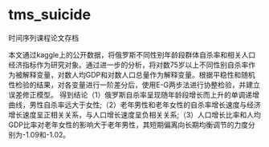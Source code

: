 # tms_suicide
时间序列课程论文存档

本文通过kaggle上的公开数据，将俄罗斯不同性别年龄段群体自杀率和相关人口经济指标作为研究对象。通过进一步的分析，将对数75岁以上不同性别自杀率作为被解释变量，对数人均GDP和对数人口总量作为解释变量。根据平稳性和随机性检验的结果，对各变量进行一阶差分后，使用E-G两步法进行协整检验，并建立误差修正模型。
得到结论（1）俄罗斯自杀率呈现随年龄段增长而上升的单调递增曲线，男性自杀率远大于女性;（2）老年男性和老年女性的自杀率增长速度与经济增长速度呈正相关关系，与人口增长速度呈负相关关系;（3）人口增长比率和人均GDP比率对老年女性的影响大于老年男性，其短期偏离向长期均衡调节的力度分别为-1.09和-1.02。
